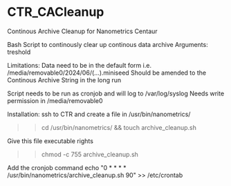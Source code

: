 # CTR_CACleanup
Continous Archive Cleanup for Nanometrics Centaur

Bash Script to continously clear up continous data archive
Arguments: treshold

Limitations: Data need to be in the default form i.e. /media/removable0/2024/06/(...).miniseed
Should be amended to the Continous Archive String in the long run


Script needs to be run as cronjob and will log to /var/log/syslog
Needs write permission in /media/removable0


Installation:
ssh to CTR and create a file in /usr/bin/nanometrics/
>> cd /usr/bin/nanometrics/ && touch archive_cleanup.sh

Give this file executable rights
>> chmod -c 755 archive_cleanup.sh

Add the cronjob command
echo "0 * * * * /usr/bin/nanometrics/archive_cleanup.sh 90" >> /etc/crontab
